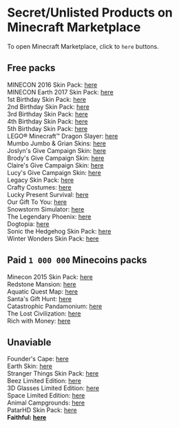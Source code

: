 # Secret/Unlisted Products on Minecraft Marketplace  
To open Minecraft Marketplace, click to `here` buttons.  
## Free packs  
MINECON 2016 Skin Pack: [here](minecraft://?showStoreOffer=20b4d681-df67-420c-aff3-07673bb44d07)  
MINECON Earth 2017 Skin Pack: [here](minecraft://?showStoreOffer=d0f9abcb-4915-4008-9837-ff7946f4a115)  
1st Birthday Skin Pack: [here](minecraft://?showStoreOffer=8e78a44d-0c1f-4ce2-826b-8bbc555012de)  
2nd Birthday Skin Pack: [here](minecraft://?showStoreOffer=02b54955-9b4d-40cb-9b73-360d23cf1b9e)  
3rd Birthday Skin Pack: [here](minecraft://?showStoreOffer=603d6be1-7745-4ad8-8af3-908ad017500f)  
4th Birthday Skin Pack: [here](minecraft://?showStoreOffer=a2a7ad5c-f55e-44ff-9f70-a5ae1db821b4)  
5th Birthday Skin Pack: [here](minecraft://?showStoreOffer=cc1e1b86-1863-4c1c-9103-b82b2b70a74b)  
LEGO® Minecraft™ Dragon Slayer: [here](minecraft://?showStoreOffer=38fdf771-febb-4b6f-a162-c42850817d95)  
Mumbo Jumbo & Grian Skins: [here](minecraft://?showStoreOffer=01d22780-c8c6-421d-a5cf-c615a398c480)  
Joslyn's Give Campaign Skin: [here](minecraft://?showStoreOffer=e205acc9-2c5a-430f-8576-d87c5ba67db4)  
Brody's Give Campaign Skin: [here](minecraft://?showStoreOffer=920a3a5c-b344-42a8-bf23-021b0d315239)  
Claire's Give Campaign Skin: [here](minecraft://?showStoreOffer=83722c79-a25d-4448-a853-3a4b0fdd99d5)  
Lucy's Give Campaign Skin: [here](minecraft://?showStoreOffer=633422ca-cdc9-44c8-a25d-a43fb2d76bc7)  
Legacy Skin Pack: [here](minecraft://?showStoreOffer=b89ef5de-78ad-4a48-b8a5-f12065286e7d)  
Crafty Costumes: [here](minecraft://?showStoreOffer=624b47df-50ef-4b58-9a03-9e32fc1296ab)  
Lucky Present Survival: [here](minecraft://?showStoreOffer=e96e5f49-7d06-4019-bcf7-ab42ed6b559d)  
Our Gift To You: [here](minecraft://?showStoreOffer=5eb3c263-bce6-4274-9352-820c311b1019)  
Snowstorm Simulator: [here](minecraft://?showStoreOffer=e09b8fb2-ec7a-49c9-b249-7ef5f8cecd8b)  
The Legendary Phoenix: [here](minecraft://?showStoreOffer=3f673552-803f-4641-bf75-bb4709921f20)  
Dogtopia: [here](minecraft://?showStoreOffer=c08936c4-1be4-4ec0-80e0-c39349f679c6)  
Sonic the Hedgehog Skin Pack: [here](minecraft://?showStoreOffer=99d4e1d4-51c2-4277-9378-ae6a38dc9349)  
Winter Wonders Skin Pack: [here](minecraft://?showStoreOffer=604be09e-8ada-4b4e-a64d-24e329eb6855)  
## Paid `1 000 000` Minecoins packs  
Minecon 2015 Skin Pack: [here](minecraft://?showStoreOffer=7dae6bfe-e92b-403e-842e-d8d75e329644)  
Redstone Mansion: [here](minecraft://?showStoreOffer=fb951806-69ce-46de-b5ac-7ecb1f93b56f)  
Aquatic Quest Map: [here](minecraft://?showStoreOffer=098aebfb-e2e3-411d-8ddd-825a6a0dc664)  
Santa's Gift Hunt: [here](minecraft://?showStoreOffer=6a0c1f97-1a4f-441d-8c1b-9f8cf0e0b2e7)  
Catastrophic Pandamonium: [here](minecraft://?showStoreOffer=ea4b8a80-8557-4c6e-ac4d-301ca4f0a91f)  
The Lost Civilization: [here](minecraft://?showStoreOffer=9d38a0fd-29f9-4ef1-b9f1-8324b3c2dcef)  
Rich with Money: [here](minecraft://?showStoreOffer=bb1e0f1d-7323-42fd-a4e2-d224a5bd8e53)  
## Unaviable  
Founder's Cape: [here](minecraft://?showStoreOffer=b3b50166-5612-4ff1-8f03-9af0b01cb4da)  
Earth Skin: [here](minecraft://?showStoreOffer=0c77040a-abb6-4938-963d-5a8e9872c85c)  
Stranger Things Skin Pack: [here](minecraft://?showStoreOffer=f60ed293-2f4c-46e5-92b3-922a95df2dd6)  
Beez Limited Edition: [here](minecraft://?showStoreOffer=648d61c8-7128-484a-89d7-b99e06fe4937)  
3D Glasses Limited Edition: [here](minecraft://?showStoreOffer=6ae31b99-8fb0-45d2-a28e-48b33ebcfe95)  
Space Limited Edition: [here](minecraft://?showStoreOffer=42e37f30-f784-4f9e-b0de-1f28f8caae56)  
Animal Campgrounds: [here](minecraft://?showStoreOffer=71c2c97a-4022-45ad-9bf3-369d764a3406)  
PatarHD Skin Pack: [here](minecraft://?showStoreOffer=25243279-a4a1-4fca-a267-3452e448307f)  
**Faithful: [here](minecraft://?showStoreOffer=fd8a0c97-5de1-4a1d-962e-2fa598f2659d)**  
